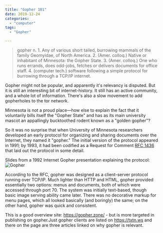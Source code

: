 ```yaml
---
title: "Gopher 101"
date: 2019-12-24
categories:
  - "computer"
tags:
  - "Gopher"

---
```


>gopher n. 1. Any of various short tailed, burrowing mammals of the family Geomyidae, of North America. 2. (Amer. colloq.) Native or inhabitant of Minnesota: the Gopher State. 3. (Amer. colloq.) One who runs errands, does odd-jobs, fetches or delivers documents for office staff. 4. (computer tech.) software following a simple protocol for burrowing through a TCP/IP internet.

Gopher might not be popular, and apparently it's relevancy is disputed. But it is still an interesting bit of internet-history. It still has an active community, and a whole lot of information.
There's also a slow movement to add gopherholes to the tor network.
<!--more-->
Minnesota is not a proud place—how else to explain the fact that it voluntarily bills itself the "Gopher State" and has as its main university mascot an appallingly bucktoothed rodent known as a "golden gopher"?

So it was no surprise that when University of Minnesota researchers developed an early protocol for organizing and sharing documents over the Internet, they named it "gopher." The initial version of the protocol appeared in 1991; by 1993, it had been codified as a Request for Comment [RFC 1436](https://tools.ietf.org/html/rfc1436) that laid out the protocol in some detail.

Slides from a 1992 Internet Gopher presentation explaining the protocol:
![Gopher](https://www.minnpost.com/wp-content/uploads/sites/default/files/attachments/04_1992SlidePresentationB.png?strip=all)

According to the RFC, gopher was designed as a client-server protocol running over TCP/IP. Much lighter than HTTP and HTML, gopher provided essentially two options: menus and documents, both of which were accessed through port 70. The system was initially text-based, though basic image serving ability came later. There was no decorative markup for menu pages, which all looked basically (and boringly) the same; on the other hand, gopher was quick and consistent.


This is a good overview site: https://gopher.zone/ - but is more targeted in publishing on gopher.Just gopher clients are listed on https://txtn.ws and there on the page are three articles linked on why gopher is relevant.




